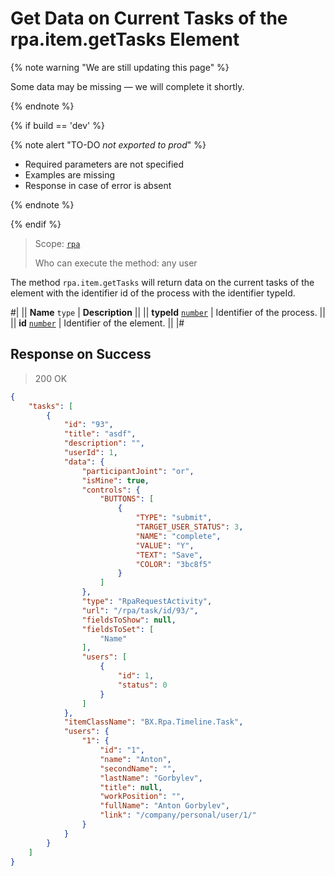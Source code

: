 # Get Data on Current Tasks of the rpa.item.getTasks Element

{% note warning "We are still updating this page" %}

Some data may be missing — we will complete it shortly.

{% endnote %}

{% if build == 'dev' %}

{% note alert "TO-DO _not exported to prod_" %}

- Required parameters are not specified
- Examples are missing
- Response in case of error is absent

{% endnote %}

{% endif %}

> Scope: [`rpa`](../../../scopes/permissions.md)
>
> Who can execute the method: any user

The method `rpa.item.getTasks` will return data on the current tasks of the element with the identifier id of the process with the identifier typeId.

#|
|| **Name**
`type` | **Description** ||
|| **typeId** 
[`number`](../../../data-types.md) | Identifier of the process. ||
|| **id** 
[`number`](../../../data-types.md) | Identifier of the element. ||
|#

## Response on Success

> 200 OK

```json
{
    "tasks": [
        {
            "id": "93",
            "title": "asdf",
            "description": "",
            "userId": 1,
            "data": {
                "participantJoint": "or",
                "isMine": true,
                "controls": {
                    "BUTTONS": [
                        {
                            "TYPE": "submit",
                            "TARGET_USER_STATUS": 3,
                            "NAME": "complete",
                            "VALUE": "Y",
                            "TEXT": "Save",
                            "COLOR": "3bc8f5"
                        }
                    ]
                },
                "type": "RpaRequestActivity",
                "url": "/rpa/task/id/93/",
                "fieldsToShow": null,
                "fieldsToSet": [
                    "Name"
                ],
                "users": [
                    {
                        "id": 1,
                        "status": 0
                    }
                ]
            },
            "itemClassName": "BX.Rpa.Timeline.Task",
            "users": {
                "1": {
                    "id": "1",
                    "name": "Anton",
                    "secondName": "",
                    "lastName": "Gorbylev",
                    "title": null,
                    "workPosition": "",
                    "fullName": "Anton Gorbylev",
                    "link": "/company/personal/user/1/"
                }
            }    
        }
    ]
}
```